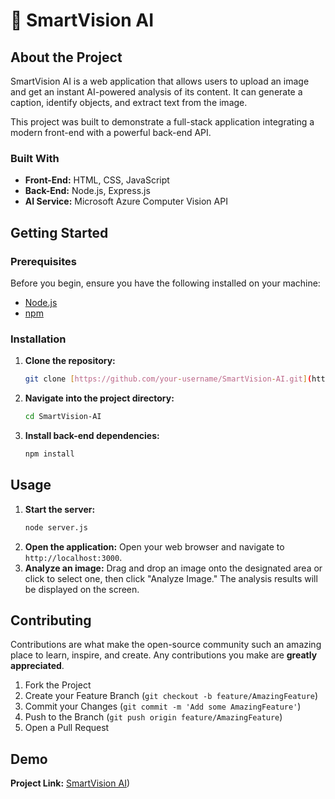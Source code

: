 # 🚀 SmartVision AI

## About the Project
SmartVision AI is a web application that allows users to upload an image and get an instant AI-powered analysis of its content. It can generate a caption, identify objects, and extract text from the image.

This project was built to demonstrate a full-stack application integrating a modern front-end with a powerful back-end API.

### Built With
* **Front-End:** HTML, CSS, JavaScript
* **Back-End:** Node.js, Express.js
* **AI Service:** Microsoft Azure Computer Vision API

## Getting Started

### Prerequisites
Before you begin, ensure you have the following installed on your machine:
* [Node.js](https://nodejs.org/)
* [npm](https://www.npmjs.com/)

### Installation

1.  **Clone the repository:**
    ```bash
    git clone [https://github.com/your-username/SmartVision-AI.git](https://github.com/your-username/SmartVision-AI.git)
    ```
2.  **Navigate into the project directory:**
    ```bash
    cd SmartVision-AI
    ```
3.  **Install back-end dependencies:**
    ```bash
    npm install
    ```

## Usage

1.  **Start the server:**
    ```bash
    node server.js
    ```
2.  **Open the application:**
    Open your web browser and navigate to `http://localhost:3000`.
3.  **Analyze an image:**
    Drag and drop an image onto the designated area or click to select one, then click "Analyze Image." The analysis results will be displayed on the screen.

## Contributing

Contributions are what make the open-source community such an amazing place to learn, inspire, and create. Any contributions you make are **greatly appreciated**.

1.  Fork the Project
2.  Create your Feature Branch (`git checkout -b feature/AmazingFeature`)
3.  Commit your Changes (`git commit -m 'Add some AmazingFeature'`)
4.  Push to the Branch (`git push origin feature/AmazingFeature`)
5.  Open a Pull Request

## Demo
**Project Link:** [SmartVision AI](https://smartvision-app-dkgwgmfpgnbhanck.eastasia-01.azurewebsites.net/))
